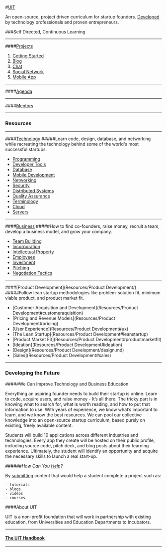 #[UIT](https://github.com/uit/uit/)

An open-source, project driven curriculum for startup founders. [Developed](Handbook#contributing) by technology professionals and proven entrepreneurs.

###Self Directed, Continuous Learning

---
####[Projects](Projects/)

1. [Getting Started](Projects/1-Getting-Started/)
2. [Blog](Projects/2-Blog/)
3. [Chat](Projects/3-Chat/)
4. [Social Network](Projects/4-Social-Network/)
5. [Mobile App](Projects/5-Mobile-App/)

---
####[Agenda](Agenda/)

---
####[Mentors](Mentors/)

---
### Resources

---
####[Technology](Resources/Technology/)
#####Learn code, design, database, and networking while recreating the technology behind some of the world's most successful startups.
- [Programming](Resources/Technology/programming/README.md)
- [Developer Tools](Resources/Technology/developer-tools/README.md)
- [Database](Resources/Technology/database/README.md)
- [Mobile Development](Resources/Technology/mobile-development/README.md)
- [Networking](Resources/Technology/networking/README.md)
- [Security](Resources/Technology/security/README.md)
- [Distributed Systems](Resources/Technology/distributed-systems/README.md)
- [Quality Assurance](Resources/Technology/quality-assurance/README.md)
- [Terminology](Resources/Technology/terminology/README.md)
- [Cloud](Resources/Technology/cloud/README.md)
- [Servers](Resources/Technology/servers/README.md)

---
####[Business](Resources/Business/)
#####How to find co-founders, raise money, recruit a team, develop a business model, and grow your company.
- [Team Building](Resources/Business#team)
- [Incorporation](Resources/Business#incorporation)
- [Intellectual Property](Resources/Business#intellectualproperty)
- [Employees](Resources/Business#employees)
- [Investment](Resources/Business#investment)
- [Pitching](Resources/Business#pitching)
- [Negotiation Tactics](Resources/Business#negotiations)

---
####[Product Development](Resources/Product Development/)
#####Follow lean startup methodologies like problem-solution fit, minimum viable product, and product market fit.
- [Customer Acquisition and Development](Resources/Product Development#customeraquisition)
- [Pricing and Revenue Models](Resources/Product Development#pricing)
- [User Experience](Resources/Product Development#ux)
- [The Lean Startup](Resources/Product Development#leanstartup)
- [Product Market Fit](Resources/Product Development#productmarketfit)
- [Ideation](Resources/Product Development#ideation)
- [Design](Resources/Product Development/design.md)
- [Sales](Resources/Product Development#sales)

---
### Developing the Future

#####We Can Improve Technology and Business Education

Everything an aspiring founder needs to build their startup is online. Learn to code, acquire users, and raise money - It’s all there. The tricky part is in knowing what to search for, what is worth reading, and  how to put that information to use. With years of experience, we know what’s important to learn, and we know the best resources. We can pool our collective knowledge into an open-source startup curriculum, based purely on existing, freely available content.

Students will build 10 applications across different industries and technologies. Every app they create will be hosted on their public profile, including source code, pitch deck, and blog posts about their learning experience. Ultimately, the student will identify an opportunity and acquire the necessary skills to launch a real start-up.

######_How Can You [Help](Handbook#contributing)?_

By [submitting](Handbook#contributing) content that would help a student complete a project such as:

    - tutorials
    - blogs
    - videos
    - courses

####About UIT

UIT is a non-profit foundation that will work in partnership with existing education, from Universities and Education Departments to Incubators.

---

#### [The UIT Handbook](Handbook/README.md)

---

